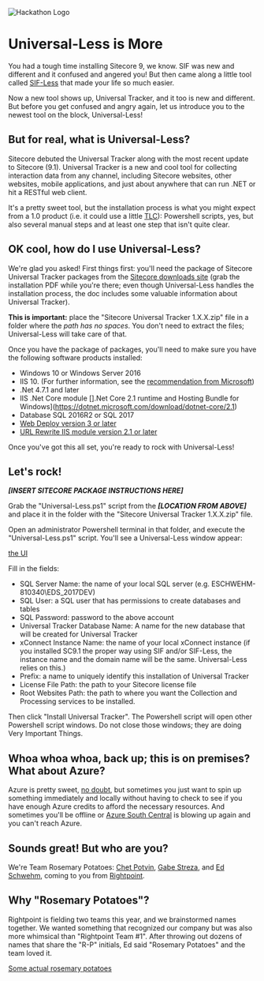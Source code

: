 ![Hackathon Logo](documentation/images/hackathon.png?raw=true "Hackathon Logo")

# **Universal-Less** is More 

You had a tough time installing Sitecore 9, we know. SIF was new and different and it confused and angered you! But then came along a little tool called [SIF-Less](https://github.com/RAhnemann/sif-less) that made your life so much easier. 

Now a new tool shows up, Universal Tracker, and it too is new and different. But before you get confused and angry again, let us introduce you to the newest tool on the block, Universal-Less!

## But for real, what is Universal-Less?

Sitecore debuted the Universal Tracker along with the most recent update to Sitecore (9.1). Universal Tracker is a new and cool tool for collecting interaction data from any channel, including Sitecore websites, other websites, mobile applications, and just about anywhere that can run .NET or hit a RESTful web client.

It's a pretty sweet tool, but the installation process is what you might expect from a 1.0 product (i.e. it could use a little [TLC](https://www.youtube.com/watch?v=8WEtxJ4-sh4)): Powershell scripts, yes, but also several manual steps and at least one step that isn't quite clear. 

## OK cool, how do I use Universal-Less?

We're glad you asked! First things first: you'll need the package of Sitecore Universal Tracker packages from the [Sitecore downloads site](https://dev.sitecore.net/Downloads/Sitecore_Universal_Tracker/1x/Sitecore_Universal_Tracker_100.aspx) (grab the installation PDF while you're there; even though Universal-Less handles the installation process, the doc includes some valuable information about Universal Tracker). 

**This is important:** place the "Sitecore Universal Tracker 1.X.X.zip" file in a folder where the _path has no spaces_. You don't need to extract the files; Universal-Less will take care of that.

Once you have the package of packages, you'll need to make sure you have the following software products installed:

* Windows 10 or Windows Server 2016
* IIS 10. (For further information, see the [recommendation from Microsoft](https://docs.microsoft.com/en-us/aspnet/core/host-and-deploy/iis/?view=aspnetcore-2.0&amp;amp;tabs=aspnetcore2x))
* .Net 4.7.1 and later
* IIS .Net Core module [].Net Core 2.1 runtime and Hosting Bundle for Windows](https://dotnet.microsoft.com/download/dotnet-core/2.1)
* Database SQL 2016R2 or SQL 2017
* [Web Deploy version 3 or later](https://www.iis.net/downloads/microsoft/web-deploy)
* [URL Rewrite IIS module version 2.1 or later](https://www.iis.net/downloads/microsoft/url-rewrite)

Once you've got this all set, you're ready to rock with Universal-Less!

## Let's rock!

***[INSERT SITECORE PACKAGE INSTRUCTIONS HERE]***

Grab the "Universal-Less.ps1" script from the ***[LOCATION FROM ABOVE]*** and place it in the folder with the "Sitecore Universal Tracker 1.X.X.zip" file. 

Open an administrator Powershell terminal in that folder, and execute the "Universal-Less.ps1" script. You'll see a Universal-Less window appear:

[the UI](docs/images/universal-less-ui.jpg?raw=true "The UI")

Fill in the fields:

* SQL Server Name: the name of your local SQL server (e.g. ESCHWEHM-810340\EDS_2017DEV)
* SQL User: a SQL user that has permissions to create databases and tables
* SQL Password: password to the above account
* Universal Tracker Database Name: A name for the new database that will be created for Universal Tracker
* xConnect Instance Name: the name of your local xConnect instance (if you installed SC9.1 the proper way using SIF and/or SIF-Less, the instance name and the domain name will be the same. Universal-Less relies on this.)
* Prefix: a name to uniquely identify this installation of Universal Tracker
* License File Path: the path to your Sitecore license file 
* Root Websites Path: the path to where you want the Collection and Processing services to be installed. 

Then click "Install Universal Tracker". The Powershell script will open other Powershell script windows. Do not close those windows; they are doing Very Important Things. 

## Whoa whoa whoa, back up; this is on premises? What about Azure?

Azure is pretty sweet, [no doubt](https://www.youtube.com/watch?v=TR3Vdo5etCQ&t=30s), but sometimes you just want to spin up something immediately and locally without having to check to see if you have enough Azure credits to afford the necessary resources. And sometimes you'll be offline or [Azure South Central](https://www.theregister.co.uk/2018/09/17/azure_outage_report/) is blowing up again and you can't reach Azure. 

## Sounds great! But who are you?

We're Team Rosemary Potatoes: [Chet Potvin](https://twitter.com/ChetPotvin), [Gabe Streza](https://twitter.com/GabeStreza), and [Ed Schwehm](https://twitter.com/edgesmash), coming to you from [Rightpoint](https://www.rightpoint.com). 

## Why "Rosemary Potatoes"?

Rightpoint is fielding two teams this year, and we brainstormed names together. We wanted something that recognized our company but was also more whimsical than "Rightpoint Team #1". After throwing out dozens of names that share the "R-P" initials, Ed said "Rosemary Potatoes" and the team loved it. 

[Some actual rosemary potatoes](docs/images/rosemary-potatoes.jpg?raw=true "Some actual rosemary potatoes")

